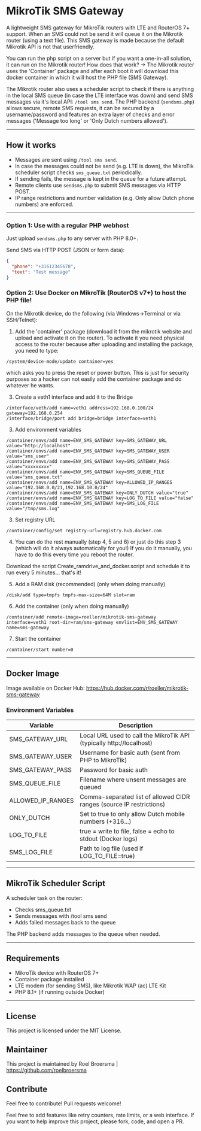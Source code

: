 # MikroTik SMS Gateway

A lightweight SMS gateway for MikroTik routers with LTE and RouterOS 7+ support.
When an SMS could not be send it will queue it on the Mikrotik router (using a text file). This SMS gateway is made because the default Mikrotik API is not that userfriendly.

You can run the php script on a server but if you want a one-in-all solution, it can run on the Mikrotik router!
How does that work? -> The Mikrotik router uses the 'Container' package and after each boot it will download this docker container in which it will host the PHP file (SMS Gateway).

The Mikrotik router also uses a scheduler script to check if there is anything in the local SMS queue (in case the LTE interface was down) and send SMS messages via it's local API: `/tool sms send`.
The PHP backend (`sendsms.php`) allows secure, remote SMS requests, it can be secured by a username/password and features an extra layer of checks and error messages ('Message too long' or 'Only Dutch numbers allowed').

---


## How it works

- Messages are sent using `/tool sms send`.
- In case the messages could not be send (e.g. LTE is down), the MikroTik scheduler script checks `sms_queue.txt` periodically.
- If sending fails, the message is kept in the queue for a future attempt.
- Remote clients use `sendsms.php` to submit SMS messages via HTTP POST.
- IP range restrictions and number validation (e.g. Only allow Dutch phone numbers) are enforced.

---


### Option 1: Use with a regular PHP webhost

Just upload `sendsms.php` to any server with PHP 8.0+.

Send SMS via HTTP POST (JSON or form data):

```json
{
  "phone": "+31612345678",
  "text": "Test message"
}
```


### Option 2: Use Docker on MikroTik (RouterOS v7+) to host the PHP file!

On the Mikrotik device, do the following (via Windows->Terminal or via SSH/Telnet):

1. Add the 'container' package (download it from the mikrotik website and upload and activate it on the router). To activate it you need physical access to the router because after uploading and installing the package, you need to type:
```
/system/device-mode/update container=yes
```
which asks you to press the reset or power button. This is just for security purposes so a hacker can not easily add the container package and do whatever he wants.

3. Create a veth1 interface and add it to the Bridge
```
/interface/veth/add name=veth1 address=192.168.0.100/24 gateway=192.168.0.254
/interface/bridge/port add bridge=bridge interface=veth1
```

3. Add environment variables
```
/container/envs/add name=ENV_SMS_GATEWAY key=SMS_GATEWAY_URL value="http://localhost"
/container/envs/add name=ENV_SMS_GATEWAY key=SMS_GATEWAY_USER value="sms_user"
/container/envs/add name=ENV_SMS_GATEWAY key=SMS_GATEWAY_PASS value="xxxxxxxxx"
/container/envs/add name=ENV_SMS_GATEWAY key=SMS_QUEUE_FILE value="sms_queue.txt"
/container/envs/add name=ENV_SMS_GATEWAY key=ALLOWED_IP_RANGES value="192.168.0.0/21,192.168.10.0/24"
/container/envs/add name=ENV_SMS_GATEWAY key=ONLY_DUTCH value="true"
/container/envs/add name=ENV_SMS_GATEWAY key=LOG_TO_FILE value="false"
/container/envs/add name=ENV_SMS_GATEWAY key=SMS_LOG_FILE value="/tmp/sms.log"
```

3. Set registry URL
```
/container/config/set registry-url=registry.hub.docker.com
```

4. You can do the rest manually (step 4, 5 and 6) or just do this step 3 (which will do it always automatically for you!)
If you do it manually, you have to do this every time you reboot the router.

Download the script Create_ramdrive_and_docker.script and schedule it to run every 5 minutes... that's it!


5. Add a RAM disk (recommended) (only when doing manually)
```
/disk/add type=tmpfs tmpfs-max-size=64M slot=ram
```


6. Add the container (only when doing manually)
```
/container/add remote-image=roeller/mikrotik-sms-gateway interface=veth1 root-dir=ram/sms-gateway envlist=ENV_SMS_GATEWAY name=sms-gateway
```

7. Start the container
```
/container/start number=0
```

---

## Docker Image
Image available on Docker Hub: https://hub.docker.com/r/roeller/mikrotik-sms-gateway


### Environment Variables
|Variable|Description|
|-----|-------|
|SMS_GATEWAY_URL|Local URL used to call the MikroTik API (typically http://localhost)
|SMS_GATEWAY_USER|Username for basic auth (sent from PHP to MikroTik)
|SMS_GATEWAY_PASS|Password for basic auth
|SMS_QUEUE_FILE|Filename where unsent messages are queued
|ALLOWED_IP_RANGES|Comma-separated list of allowed CIDR ranges (source IP restrictions)
|ONLY_DUTCH|Set to true to only allow Dutch mobile numbers (+316...)
|LOG_TO_FILE|true = write to file, false = echo to stdout (Docker logs)
SMS_LOG_FILE|Path to log file (used if LOG_TO_FILE=true)


---

## MikroTik Scheduler Script
A scheduler task on the router:
- Checks sms_queue.txt
- Sends messages with /tool sms send
- Adds failed messages back to the queue

The PHP backend adds messages to the queue when needed.

---

## Requirements
- MikroTik device with RouterOS 7+
- Container package installed
- LTE modem (for sending SMS), like Mikrotik WAP (ac) LTE Kit
- PHP 8.1+ (if running outside Docker)

---

## License
This project is licensed under the MIT License.


## Maintainer
This project is maintained by Roel Broersma | https://github.com/roelbroersma


## Contribute
Feel free to contribute!
Pull requests welcome!

Feel free to add features like retry counters, rate limits, or a web interface.
If you want to help improve this project, please fork, code, and open a PR.

